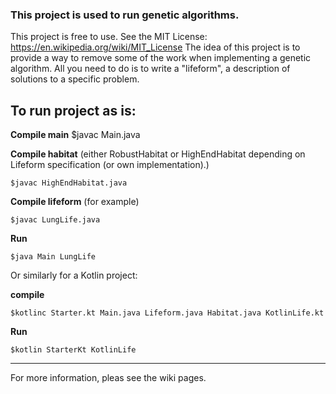 
### This project is used to run genetic algorithms.
This project is free to use. See the MIT License: https://en.wikipedia.org/wiki/MIT_License
The idea of this project is to provide a way to remove some of the work when implementing a genetic algorithm.
All you need to do is to write a "lifeform", a description of solutions to a specific problem.

To run project as is:
-----------------------------------------------------------------------------------------
**Compile main**
	$javac Main.java
	
**Compile habitat** (either RobustHabitat or HighEndHabitat depending on Lifeform specification (or own implementation).)

	$javac HighEndHabitat.java
	
**Compile lifeform** (for example)

	$javac LungLife.java  
	
**Run**

	$java Main LungLife
	
Or similarly for a Kotlin project:

**compile**

	$kotlinc Starter.kt Main.java Lifeform.java Habitat.java KotlinLife.kt

**Run**

	$kotlin StarterKt KotlinLife

----------------------------------------------
For more information, pleas see the wiki pages.
